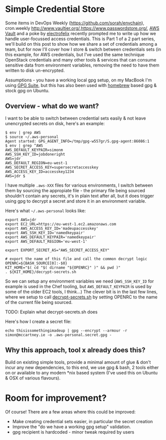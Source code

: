 # Simple Credential Store
Some items in DevOps Weekly (<https://github.com/sorah/envchain>), cron.weekly <http://www.vaultier.org/>,<https://www.passwordstore.org/>, [AWS Vault](https://github.com/99designs/aws-vault) and a poke by [electrofelix](https://github.com/electrofelix) recently prompted me to write up how we handle user-focussed access credentials. This is Part 1 of a 2 part series, we'll build on this post to show how we share a set of credentials among a team, but for now I'll cover how I store & switch between credentials sets (in this example, for AWS credentials, but I've used the same technique OpenStack credentials and many other tools & services that can consume sensitive data from environment variables, removing the need to have them written to disk un-encrypted.

Assumptions - you have a working local gpg setup, on my MacBook I'm using [GPG Suite](https://gpgtools.org/), but this has also been used with [homebrew](http://brew.sh/) based gpg & stock gpg on Ubuntu.

## Overview - what do we want?

I want to be able to switch between credential sets easily & not leave unencrypted secrets on disk, here's an example:

    $ env | grep AWS
    $ source ~/.aws-personal
    Agent started: GPG_AGENT_INFO=/tmp/gpg-w557gr/S.gpg-agent:86086:1
    $ env | grep ^AWS
    AWS_DEFAULT_KEYPAIR=simonm
    AWS_SSH_KEY_ID=jobdoneright
    AWS=jdr
    AWS_DEFAULT_REGION=eu-west-1
    AWS_SECRET_ACCESS_KEY=supersecretaccesskey
    AWS_ACCESS_KEY_ID=accesskey1234
    AWS=jdr $

I have multiple `.aws-XXX` files for various environments, I switch between them by sourcing the appropiate file - the primary file being sourced shouldn't contain any secrets, it's in plain text after all, but it does trigger using gpg to decrypt a secret and store it in an environment variable.

Here's what `~/.aws-personal` looks like:

    export AWS=jdr
    export EC2_URL=https://eu-west-1.ec2.amazonaws.com
    export AWS_ACCESS_KEY_ID='madeupaccesskey'
    export AWS_SSH_KEY_ID='namedkeypair'
    export AWS_DEFAULT_KEYPAIR='namedkeypair'
    export AWS_DEFAULT_REGION='eu-west-1'

    export EXPORT_SECRET_AS="AWS_SECRET_ACCESS_KEY"

    # export the name of this file and call the common decrypt logic
    OPENRC=${BASH_SOURCE[0]:-$0}
    KIT_HOME="$( cd "$( dirname "${OPENRC}" )" && pwd )"
    . ${KIT_HOME}/decrypt-secrets.sh

So we can setup any environment variables we need (`AWS_SSH_KEY_ID` for example is used in the Chef tooling, but `AWS_DEFAULT_KEYPAIR` is used by some of the older EC2 tools, I think...)  The clever bit is in the last few lines, where we setup to call [decrypt-secrets.sh](https://github.com/simonmcc/simple-credential-store/blob/master/decrypt-secrets.sh) by setting OPENRC to the name of the current file being sourced.

TODO: Explain what decrypt-secrets.sh does

Here's how I create a secret file:

    echo thisissomethingimadeup | gpg --encrypt --armour -r simon@mccartney.ie -o .aws-personal.secret.gpg -

## Why this approach, tool x already does this?

Build on existing simple tools, provide a minimal amount of glue & don't incur any new dependencies, to this end, we use gpg & bash, 2 tools either on or available to any modern *nix based system (I've used this on Ubuntu & OSX of various flavours).


# Room for improvement?

Of course!  There are a few areas where this could be improved:

* Make creating credential sets easier, in particular the secret creation
* Improve the "do we have a working gpg setup" validation.
* gpg recipient is hardcoded - minor tweak required by users
